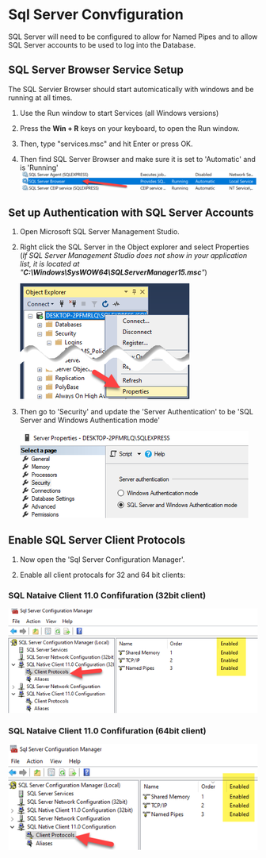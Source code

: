 # Sql Server Convfiguration

SQL Server will need to be configured to allow for Named Pipes and to allow SQL Server accounts to be used to log into the Database.

## SQL Server Browser Service Setup

The SQL Servier Browser should start automicatically with windows and be running at all times.

1. Use the Run window to start Services (all Windows versions)

2. Press the **Win + R** keys on your keyboard, to open the Run window.

3. Then, type "services.msc" and hit Enter or press OK.

4. Then find SQL Server Browser and make sure it is set to 'Automatic' and is 'Running'
   ![landscape](./../Images/db/SQL_Server_Browser_services.png)

## Set up Authentication with SQL Server Accounts

1. Open Microsoft SQL Server Management Studio.

2. Right click the SQL Server in the Object explorer and select Properties  
   (_If SQL Server Management Studio does not show in your application list, it is located at "**C:\Windows\SysWOW64\SQLServerManager15.msc**"_)

    ![landscape](./../Images/db/SQL_Server_Properties.png)

3. Then go to 'Security' and update the 'Server Authentication' to be 'SQL Server and Windows Authentication mode'

    ![landscape](./../Images/db/SQL_Server_Authentication_mode.png)

## Enable SQL Server Client Protocols

1. Now open the 'Sql Server Configuration Manager'.

2. Enable all client protocals for 32 and 64 bit clients:

### SQL Nataive Client 11.0 Confifuration (32bit client)<br>

![landscape](./../Images/db/SQL_Config_Manager_Client_Protocols_1.png)

### SQL Nataive Client 11.0 Confifuration (64bit client)<br>

![landscape](./../Images/db/SQL_Config_Manager_Client_Protocols_3.png)

